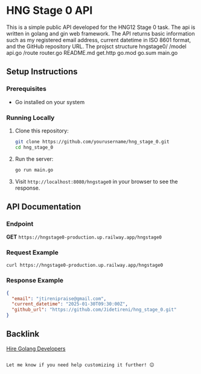 # HNG Stage 0 API  
This is a simple public API developed for the HNG12 Stage 0 task. The api is written in golang and gin web framework.
The API returns basic information such as my registered email address, current datetime in ISO 8601 format, and the GitHub repository URL.
The projsct structure
hngstage0/
   /model
      api.go
   /route
      router.go
   README.md
   get.http
   go.mod
   go.sum
   main.go

## Setup Instructions

### Prerequisites
- Go installed on your system

### Running Locally
1. Clone this repository:
   ```bash
   git clone https://github.com/yourusername/hng_stage_0.git
   cd hng_stage_0
   ```

2. Run the server:
   ```bash
   go run main.go
   ```

3. Visit `http://localhost:8080/hngstage0` in your browser to see the response.

## API Documentation

### Endpoint
**GET** `https://hngstage0-production.up.railway.app/hngstage0`

### Request Example
```bash
curl https://hngstage0-production.up.railway.app/hngstage0
```

### Response Example
```json
{
  "email": "jtirenipraise@gmail.com",
  "current_datetime": "2025-01-30T09:30:00Z",
  "github_url": "https://github.com/Jidetireni/hng_stage_0.git"
}
```

## Backlink
[Hire Golang Developers](https://hng.tech/hire/golang-developers)
```

Let me know if you need help customizing it further! 😊
